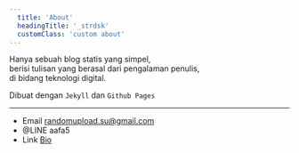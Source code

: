 ```yaml
---
  title: 'About'
  headingTitle: '_strdsk'
  customClass: 'custom about'
---
```

Hanya sebuah blog statis yang simpel,<br>
berisi tulisan yang berasal dari pengalaman penulis,<br>
di bidang teknologi digital.

Dibuat dengan `Jekyll` dan `Github Pages`

---
- <span>Email</span> <span>randomupload.su@gmail.com</span>
- <span>@LINE</span> <span>aafa5</span>
- <span>Link</span> <span>[Bio](/about/bio)</span>
